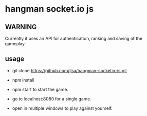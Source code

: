 # hangman socket.io js

## WARNING
Currently it uses an API for authentication, ranking and saving of the gameplay.

## usage
- git clone https://github.com/jlsa/hangman-socketio-js.git
- npm install
- npm start to start the game.

- go to localhost:8080 for a single game.
- open in multiple windows to play against
yourself.

